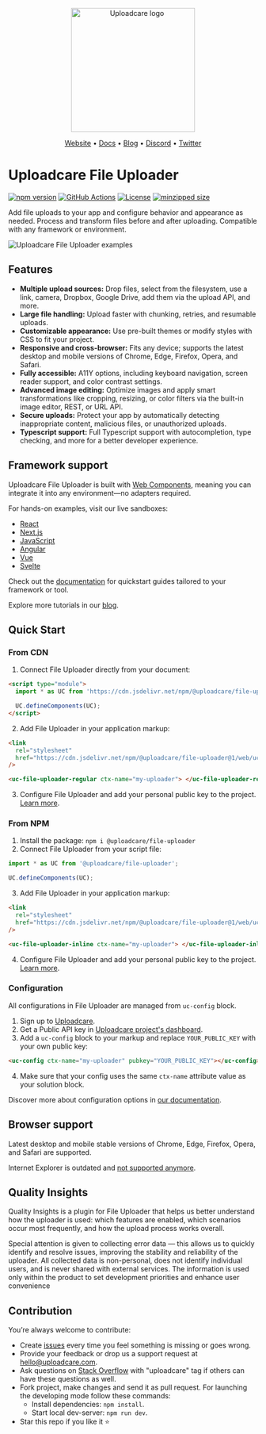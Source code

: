 <p align="center">
  <a href="https://uploadcare.com/?ref=github-readme">
    <picture>
      <source media="(prefers-color-scheme: light)" srcset="https://ucarecdn.com/1b4714cd-53be-447b-bbde-e061f1e5a22f/logosafespacetransparent.svg">
      <source media="(prefers-color-scheme: dark)" srcset="https://ucarecdn.com/3b610a0a-780c-4750-a8b4-3bf4a8c90389/logotransparentinverted.svg">
      <img width=250 alt="Uploadcare logo" src="https://ucarecdn.com/1b4714cd-53be-447b-bbde-e061f1e5a22f/logosafespacetransparent.svg">
    </picture>
  </a>
</p>
<p align="center">
  <a href="https://uploadcare.com/?ref=github-readme">Website</a> •
  <a href="https://uploadcare.com/docs/file-uploader?ref=github-readme">Docs</a> •
  <a href="https://uploadcare.com/blog?ref=github-readme">Blog</a> •
  <a href="https://discord.gg/mKWRgRsVz8?ref=github-readme">Discord</a> •
  <a href="https://twitter.com/Uploadcare?ref=github-readme">Twitter</a>
</p>

# Uploadcare File Uploader

[![npm version](https://badge.fury.io/js/@uploadcare%2Ffile-uploader.svg)](https://www.npmjs.com/package/@uploadcare/file-uploader)
[![GitHub Actions](https://github.com/uploadcare/blocks/workflows/checks/badge.svg)](https://github.com/uploadcare/blocks/actions?query=workflow%3ABuild+branch%3Amaster)
[![License](https://img.shields.io/badge/License-MIT-blue.svg)](https://opensource.org/licenses/MIT)
[![minzipped size](https://img.shields.io/bundlephobia/minzip/@uploadcare/file-uploader@latest)](https://bundlephobia.com/package/@uploadcare/file-uploader@latest)

Add file uploads to your app and configure behavior and appearance as needed. Process and transform files before and after uploading. Compatible with any framework or environment.

<img alt="Uploadcare File Uploader examples" src="https://ucarecdn.com/916a1054-ca44-4c4a-9f7b-99fa499043d9/-/preview/">

## Features

- **Multiple upload sources:** Drop files, select from the filesystem, use a link, camera, Dropbox, Google Drive, add them via the upload API, and more.
- **Large file handling:** Upload faster with chunking, retries, and resumable uploads.
- **Customizable appearance:** Use pre-built themes or modify styles with CSS to fit your project.
- **Responsive and cross-browser:** Fits any device; supports the latest desktop and mobile versions of Chrome, Edge, Firefox, Opera, and Safari.
- **Fully accessible:** A11Y options, including keyboard navigation, screen reader support, and color contrast settings.
- **Advanced image editing:** Optimize images and apply smart transformations like cropping, resizing, or color filters via the built-in image editor, REST, or URL API.
- **Secure uploads:** Protect your app by automatically detecting inappropriate content, malicious files, or unauthorized uploads.
- **Typescript support:** Full Typescript support with autocompletion, type checking, and more for a better developer experience.

## Framework support

Uploadcare File Uploader is built with [Web Components](https://developer.mozilla.org/en-US/docs/Web/API/Web_components), meaning you can integrate it into any environment—no adapters required.

For hands-on examples, visit our live sandboxes:

- [React](https://github.com/uploadcare/file-uploader-examples/tree/main/examples/react-uploader)
- [Next.js](https://github.com/uploadcare/file-uploader-examples/tree/main/examples/next-uploader)
- [JavaScript](https://github.com/uploadcare/file-uploader-examples/tree/main/examples/js-uploader)
- [Angular](https://github.com/uploadcare/file-uploader-examples/tree/main/examples/angular-uploader)
- [Vue](https://github.com/uploadcare/file-uploader-examples/tree/main/examples/vue-uploader)
- [Svelte](https://github.com/uploadcare/file-uploader-examples/tree/main/examples/svelte-uploader)

Check out the [documentation](https://uploadcare.com/docs/integrations/?ref=github-readme) for quickstart guides tailored to your framework or tool.

Explore more tutorials in our [blog](https://uploadcare.com/blog/category/uploading/?ref=github-readme).

## Quick Start

### From CDN

1. Connect File Uploader directly from your document:

```html
<script type="module">
  import * as UC from 'https://cdn.jsdelivr.net/npm/@uploadcare/file-uploader@1/web/file-uploader.min.js';

  UC.defineComponents(UC);
</script>
```

2. Add File Uploader in your application markup:

```html
<link
  rel="stylesheet"
  href="https://cdn.jsdelivr.net/npm/@uploadcare/file-uploader@1/web/uc-file-uploader-regular.min.css"
/>

<uc-file-uploader-regular ctx-name="my-uploader"> </uc-file-uploader-regular>
```

3. Configure File Uploader and add your personal public key to the project. [Learn more](#configuration).

### From NPM

1. Install the package: `npm i @uploadcare/file-uploader`
2. Connect File Uploader from your script file:

```js
import * as UC from '@uploadcare/file-uploader';

UC.defineComponents(UC);
```

3. Add File Uploader in your application markup:

```html
<link
  rel="stylesheet"
  href="https://cdn.jsdelivr.net/npm/@uploadcare/file-uploader@1/web/uc-file-uploader-regular.min.css"
/>

<uc-file-uploader-inline ctx-name="my-uploader"> </uc-file-uploader-inline>
```

4. Configure File Uploader and add your personal public key to the project. [Learn more](#configuration).

### Configuration

All configurations in File Uploader are managed from `uc-config` block.

1. Sign up to [Uploadcare](https://app.uploadcare.com/accounts/signup/?ref=github-readme).
2. Get a Public API key in [Uploadcare project's dashboard](https://app.uploadcare.com/projects/-/api-keys/?ref=github-readme).
3. Add a `uc-config` block to your markup and replace `YOUR_PUBLIC_KEY` with your own public key:

```html
<uc-config ctx-name="my-uploader" pubkey="YOUR_PUBLIC_KEY"></uc-config>
```

4. Make sure that your config uses the same `ctx-name` attribute value as your solution block.

Discover more about configuration options in [our documentation](https://uploadcare.com/docs/file-uploader/configuration/?ref=github-readme).

## Browser support

Latest desktop and mobile stable versions of Chrome, Edge, Firefox, Opera, and Safari are supported.

Internet Explorer is outdated and [not supported anymore](https://uploadcare.com/blog/uploadcare-stops-internet-explorer-support/?ref=github-readme).

## Quality Insights

Quality Insights is a plugin for File Uploader that helps us better understand how the uploader is used: which features are enabled, which scenarios occur most frequently, and how the upload process works overall.

Special attention is given to collecting error data — this allows us to quickly identify and resolve issues, improving the stability and reliability of the uploader. All collected data is non-personal, does not identify individual users, and is never shared with external services. The information is used only within the product to set development priorities and enhance user convenience

## Contribution

You’re always welcome to contribute:

- Create [issues](https://github.com/uploadcare/file-uploader/issues) every time you feel something is missing or goes wrong.
- Provide your feedback or drop us a support request at <a href="mailto:hello@uploadcare.com">hello@uploadcare.com</a>.
- Ask questions on [Stack Overflow](https://stackoverflow.com/questions/tagged/uploadcare) with "uploadcare" tag if others can have these questions as well.
- Fork project, make changes and send it as pull request. For launching the developing mode follow these commands:
  - Install dependencies: `npm install`.
  - Start local dev-server: `npm run dev`.
- Star this repo if you like it ⭐️
